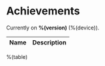# Achievements

Currently on <b>%(version)</b> (%(device)).

| Name | Description |
|------|-------------|
%(table)
